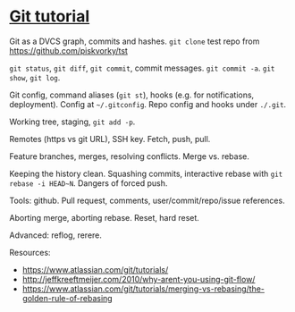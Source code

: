 # [Git tutorial](https://docs.google.com/document/d/18wpMHrJAuHf3SDCYx3KR2tMpgMtqLR9y6KtsaBy0ROE/edit)

Git as a DVCS graph, commits and hashes. `git clone` test repo from https://github.com/piskvorky/tst

`git status`, `git diff`, `git commit`, commit messages. `git commit -a`. `git show`, `git log`.

Git config, command aliases (`git st`), hooks (e.g. for notifications, deployment). Config at `~/.gitconfig`. Repo config and hooks under `./.git`.

Working tree, staging, `git add -p`.

Remotes (https vs git URL), SSH key. Fetch, push, pull.

Feature branches, merges, resolving conflicts. Merge vs. rebase.

Keeping the history clean. Squashing commits, interactive rebase with `git rebase -i HEAD~N`. Dangers of forced push.

Tools: github. Pull request, comments, user/commit/repo/issue references.

Aborting merge, aborting rebase. Reset, hard reset.

Advanced: reflog, rerere.

Resources:
* https://www.atlassian.com/git/tutorials/
* http://jeffkreeftmeijer.com/2010/why-arent-you-using-git-flow/ 
* https://www.atlassian.com/git/tutorials/merging-vs-rebasing/the-golden-rule-of-rebasing 
